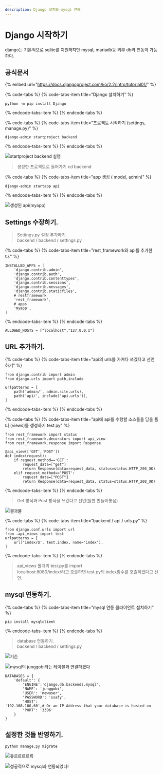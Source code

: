 ```yaml
---
description: Django 설치와 mysql 연동
---
```


# Django 시작하기

django는 기본적으로 sqlite를 지원하지만 mysql, mariadb등 외부 db와 연동이 가능하다.

## 공식문서

{% embed url="https://docs.djangoproject.com/ko/2.2/intro/tutorial01/" %}

{% code-tabs %}
{% code-tabs-item title="Django 설치하기" %}
```text
python -m pip install Django
```
{% endcode-tabs-item %}
{% endcode-tabs %}

{% code-tabs %}
{% code-tabs-item title="프로젝트 시작하기 \(settings,  manage.py\)" %}
```text
django-admin startproject backend
```
{% endcode-tabs-item %}
{% endcode-tabs %}



![startproject backend &#xC2E4;&#xD589;](../.gitbook/assets/image%20%2820%29.png)

> 생성한 프로젝트로 들어가기 cd backend

{% code-tabs %}
{% code-tabs-item title="app 생성 \( model, admin\)" %}
```text
django-admin startapp api
```
{% endcode-tabs-item %}
{% endcode-tabs %}



![&#xC0DD;&#xC131;&#xB41C; api\(myapp\)](../.gitbook/assets/image%20%288%29.png)

## Settings 수정하기.

> Settings.py 설정 추가하기  
> backend / backend / settings.py

{% code-tabs %}
{% code-tabs-item title="rest\_framework와 api를 추가한다." %}
```text
INSTALLED_APPS = [
    'django.contrib.admin',
    'django.contrib.auth',
    'django.contrib.contenttypes',
    'django.contrib.sessions',
    'django.contrib.messages',
    'django.contrib.staticfiles',
    # restframework
    'rest_framework',
    # apps
    'myapp',
]
```
{% endcode-tabs-item %}
{% endcode-tabs %}

```text
ALLOWED_HOSTS = ["localhost","127.0.0.1"]
```

## URL 추가하기.

{% code-tabs %}
{% code-tabs-item title="api의 urls를 가져다 쓰겠다고 선언하기" %}
```text
from django.contrib import admin
from django.urls import path,include

urlpatterns = [
    path('admin/', admin.site.urls),
    path('api/', include('api.urls')),
]

```
{% endcode-tabs-item %}
{% endcode-tabs %}

{% code-tabs %}
{% code-tabs-item title="api에 api를 수행할 소스들을 담을 폴더 \(views\)를 생성하기 test.py" %}
```text
from rest_framework import status
from rest_framework.decorators import api_view
from rest_framework.response import Response

@api_view(['GET','POST'])
def index(request):
    if request.method=='GET':
        request_data=["get"]
        return Response(data=request_data, status=status.HTTP_200_OK)
    elif request.method=='POST':
        request_data=["POST"]
        return Response(data=request_data, status=status.HTTP_200_OK)

```
{% endcode-tabs-item %}
{% endcode-tabs %}

> Get 방식과 Post 방식을 쓰겠다고 선언\(틀만 만들어놓음\)

![&#xACB0;&#xACFC;&#xBB3C;](../.gitbook/assets/image%20%285%29.png)

{% code-tabs %}
{% code-tabs-item title="backend / api / urls.py" %}
```text
from django.conf.urls import url
from .api_views import test
urlpatterns = [
    url('index/$', test.index, name='index'),
]

```
{% endcode-tabs-item %}
{% endcode-tabs %}

> api\_views 폴더의 test.py를 import  
> localhost:8080/index/라고 호출하면 test.py의 index함수를 호출하겠다고 선언.

## mysql 연동하기. 

{% code-tabs %}
{% code-tabs-item title="mysql 연동 클라이언트 설치하기" %}
```text
pip install mysqlclient
```
{% endcode-tabs-item %}
{% endcode-tabs %}

> database 연동하기.  
> backend / backend / settings.py

![&#xAE30;&#xC874;](../.gitbook/assets/image%20%287%29.png)

![mysql&#xC758; junggobi&#xB77C;&#xB294; &#xD14C;&#xC774;&#xBE14;&#xACFC; &#xC5F0;&#xACB0;&#xD558;&#xACA0;&#xB2E4;](../.gitbook/assets/image%20%2821%29.png)

```text
DATABASES = {
    'default': {
        'ENGINE':'django.db.backends.mysql',
        'NAME': 'junggobi',
        'USER': 'newuser',
        'PASSWORD': 'ssafy',
        'HOST': '192.168.100.60',# Or an IP Address that your database is hosted on
        'PORT': '3306'
    }
}
```

## 설정한 것들 반영하기.

```text
python manage.py migrate
```

![&#xC96C;&#xB974;&#xB974;&#xB974;&#xB974;&#xB975;](../.gitbook/assets/image%20%2829%29.png)

![&#xC131;&#xACF5;&#xC801;&#xC73C;&#xB85C; mysql&#xACFC; &#xC5F0;&#xB3D9;&#xB418;&#xC5C8;&#xB2E4;!](../.gitbook/assets/image%20%2817%29.png)

